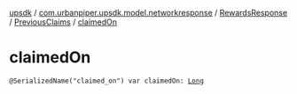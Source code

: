 [upsdk](../../../index.md) / [com.urbanpiper.upsdk.model.networkresponse](../../index.md) / [RewardsResponse](../index.md) / [PreviousClaims](index.md) / [claimedOn](./claimed-on.md)

# claimedOn

`@SerializedName("claimed_on") var claimedOn: `[`Long`](https://kotlinlang.org/api/latest/jvm/stdlib/kotlin/-long/index.html)